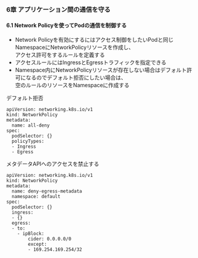 ### 6章 アプリケーション間の通信を守る
#### 6.1 Network Policyを使ってPodの通信を制御する

- Network Policyを有効にするにはアクセス制御をしたいPodと同じNamespaceにNetworkPolicyリソースを作成し、<br>アクセス許可をするルールを定義する
- アクセスルールにはIngressとEgressトラフィックを指定できる
- Namespace内にNetworkPolicyリソースが存在しない場合はデフォルト許可になるのでデフォルト拒否にしたい場合は、<br>空のルールのリソースをNamespaceに作成する

デフォルト拒否
```
apiVersion: networking.k8s.io/v1
kind: NetworkPolicy
metadata:
  name: all-deny
spec:
  podSelector: {}
  policyTypes:
  - Ingress
  - Egress
```

メタデータAPIへのアクセスを禁止する
```
apiVersion: networking.k8s.io/v1
kind: NetworkPolicy
metadata:
  name: deny-egress-metadata
  namespace: default
spec:
  podSelector: {}
  ingress:
  - {}
  egress:
  - to:
    - ipBlock:
        cider: 0.0.0.0/0
        except:
        - 169.254.169.254/32
```
